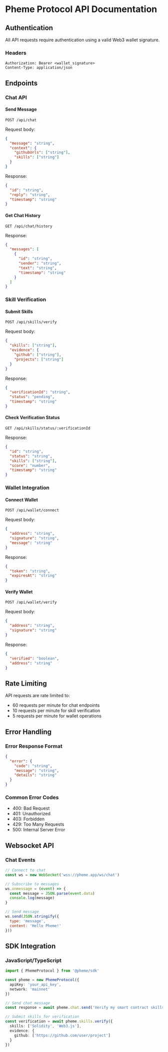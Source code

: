 # Pheme Protocol API Documentation

## Authentication

All API requests require authentication using a valid Web3 wallet signature.

### Headers
```
Authorization: Bearer <wallet_signature>
Content-Type: application/json
```

## Endpoints

### Chat API

#### Send Message
```http
POST /api/chat
```

Request body:
```json
{
  "message": "string",
  "context": {
    "githubUrls": ["string"],
    "skills": ["string"]
  }
}
```

Response:
```json
{
  "id": "string",
  "reply": "string",
  "timestamp": "string"
}
```

#### Get Chat History
```http
GET /api/chat/history
```

Response:
```json
{
  "messages": [
    {
      "id": "string",
      "sender": "string",
      "text": "string",
      "timestamp": "string"
    }
  ]
}
```

### Skill Verification

#### Submit Skills
```http
POST /api/skills/verify
```

Request body:
```json
{
  "skills": ["string"],
  "evidence": {
    "github": ["string"],
    "projects": ["string"]
  }
}
```

Response:
```json
{
  "verificationId": "string",
  "status": "pending",
  "timestamp": "string"
}
```

#### Check Verification Status
```http
GET /api/skills/status/:verificationId
```

Response:
```json
{
  "id": "string",
  "status": "string",
  "skills": ["string"],
  "score": "number",
  "timestamp": "string"
}
```

### Wallet Integration

#### Connect Wallet
```http
POST /api/wallet/connect
```

Request body:
```json
{
  "address": "string",
  "signature": "string",
  "message": "string"
}
```

Response:
```json
{
  "token": "string",
  "expiresAt": "string"
}
```

#### Verify Wallet
```http
POST /api/wallet/verify
```

Request body:
```json
{
  "address": "string",
  "signature": "string"
}
```

Response:
```json
{
  "verified": "boolean",
  "address": "string"
}
```

## Rate Limiting

API requests are rate limited to:
- 60 requests per minute for chat endpoints
- 10 requests per minute for skill verification
- 5 requests per minute for wallet operations

## Error Handling

### Error Response Format
```json
{
  "error": {
    "code": "string",
    "message": "string",
    "details": "string"
  }
}
```

### Common Error Codes
- 400: Bad Request
- 401: Unauthorized
- 403: Forbidden
- 429: Too Many Requests
- 500: Internal Server Error

## Websocket API

### Chat Events
```javascript
// Connect to chat
const ws = new WebSocket('wss://pheme.app/ws/chat')

// Subscribe to messages
ws.onmessage = (event) => {
  const message = JSON.parse(event.data)
  console.log(message)
}

// Send message
ws.send(JSON.stringify({
  type: 'message',
  content: 'Hello Pheme!'
}))
```

## SDK Integration

### JavaScript/TypeScript
```typescript
import { PhemeProtocol } from '@pheme/sdk'

const pheme = new PhemeProtocol({
  apiKey: 'your_api_key',
  network: 'mainnet'
})

// Send chat message
const response = await pheme.chat.send('Verify my smart contract skills')

// Submit skills for verification
const verification = await pheme.skills.verify({
  skills: ['Solidity', 'Web3.js'],
  evidence: {
    github: ['https://github.com/user/project']
  }
})
``` 